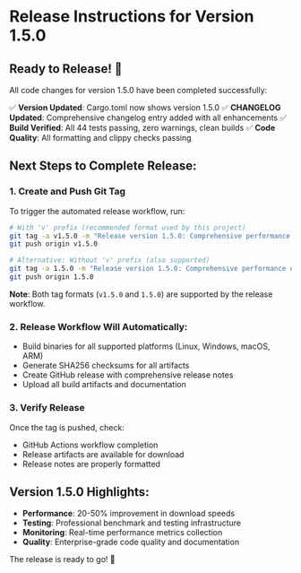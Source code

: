 # Release Instructions for Version 1.5.0

## Ready to Release! 🚀

All code changes for version 1.5.0 have been completed successfully:

✅ **Version Updated**: Cargo.toml now shows version 1.5.0
✅ **CHANGELOG Updated**: Comprehensive changelog entry added with all enhancements
✅ **Build Verified**: All 44 tests passing, zero warnings, clean builds
✅ **Code Quality**: All formatting and clippy checks passing

## Next Steps to Complete Release:

### 1. Create and Push Git Tag
To trigger the automated release workflow, run:

```bash
# With 'v' prefix (recommended format used by this project)
git tag -a v1.5.0 -m "Release version 1.5.0: Comprehensive performance enhancements and enterprise-grade testing infrastructure"
git push origin v1.5.0

# Alternative: Without 'v' prefix (also supported)
git tag -a 1.5.0 -m "Release version 1.5.0: Comprehensive performance enhancements and enterprise-grade testing infrastructure"  
git push origin 1.5.0
```

**Note**: Both tag formats (`v1.5.0` and `1.5.0`) are supported by the release workflow.

### 2. Release Workflow Will Automatically:
- Build binaries for all supported platforms (Linux, Windows, macOS, ARM)
- Generate SHA256 checksums for all artifacts
- Create GitHub release with comprehensive release notes
- Upload all build artifacts and documentation

### 3. Verify Release
Once the tag is pushed, check:
- GitHub Actions workflow completion
- Release artifacts are available for download
- Release notes are properly formatted

## Version 1.5.0 Highlights:
- **Performance**: 20-50% improvement in download speeds
- **Testing**: Professional benchmark and testing infrastructure
- **Monitoring**: Real-time performance metrics collection
- **Quality**: Enterprise-grade code quality and documentation

The release is ready to go! 🎉